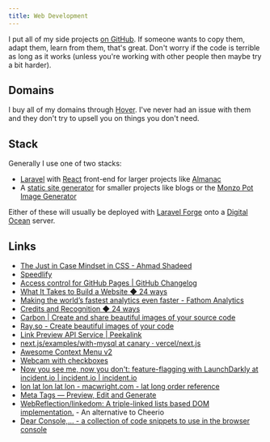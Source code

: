 ```yaml
---
title: Web Development
---
```


I put all of my side projects [on GitHub](https://github.com/rknightuk). If someone wants to copy them, adapt them, learn from them, that's great. Don't worry if the code is terrible as long as it works (unless you're working with other people then maybe try a bit harder).

## Domains

I buy all of my domains through [Hover](https://hover.com/scHIv4WR). I've never had an issue with them and they don't try to upsell you on things you don't need.

## Stack

Generally I use one of two stacks:

- [Laravel](https://laravel.com) with [React](https://reactjs.org) front-end for larger projects like [Almanac](/projects/almanac)
- A [static site generator](/webdev/static-site-generators) for smaller projects like blogs or the [Monzo Pot Image Generator](/projects/monzo-pot-image-generator/)

Either of these will usually be deployed with [Laravel Forge](https://forge.laravel.com) onto a [Digital Ocean](https://www.digitalocean.com/?refcode=8e1d8283bd20) server.

## Links

- [The Just in Case Mindset in CSS - Ahmad Shadeed](https://ishadeed.com/article/the-just-in-case-mindset-css/)
- [Speedlify](https://www.11ty.dev/speedlify/)
- [Access control for GitHub Pages | GitHub Changelog](https://github.blog/changelog/2021-01-21-access-control-for-github-pages/)
- [What It Takes to Build a Website ◆ 24 ways](https://24ways.org/2014/what-it-takes-to-build-a-website/)
- [Making the world’s fastest analytics even faster - Fathom Analytics](https://usefathom.com/blog/faster-analytics?ref=TellMyWifeImLeavingHerForSingleStore)
- [Credits and Recognition ◆ 24 ways](https://24ways.org/2013/credits-and-recognition/)
- [Carbon | Create and share beautiful images of your source code](https://carbon.now.sh/)
- [Ray.so - Create beautiful images of your code](https://ray.so/)
- [Link Preview API Service | Peekalink](https://www.peekalink.io/)
- [next.js/examples/with-mysql at canary · vercel/next.js](https://github.com/vercel/next.js/tree/canary/examples/with-mysql)
- [Awesome Context Menu v2](https://codepen.io/simeydotme/pen/oNwgpGR)
- [Webcam with checkboxes](https://www.bryanbraun.com/checkboxland/docs/demos/webcam-test/)
- [Now you see me, now you don't: feature-flagging with LaunchDarkly at incident.io | incident.io | incident.io](https://incident.io/blog/feature-flagging-launch-darkly)
- [lon lat lon lat lon - macwright.com - lat long order reference](https://macwright.com/lonlat/)
- [Meta Tags — Preview, Edit and Generate](https://metatags.io/)
- [WebReflection/linkedom: A triple-linked lists based DOM implementation.](https://github.com/WebReflection/linkedom) - An alternative to Cheerio
- [Dear Console,… - a collection of code snippets to use in the browser console](https://codepo8.github.io/dearconsole/)
